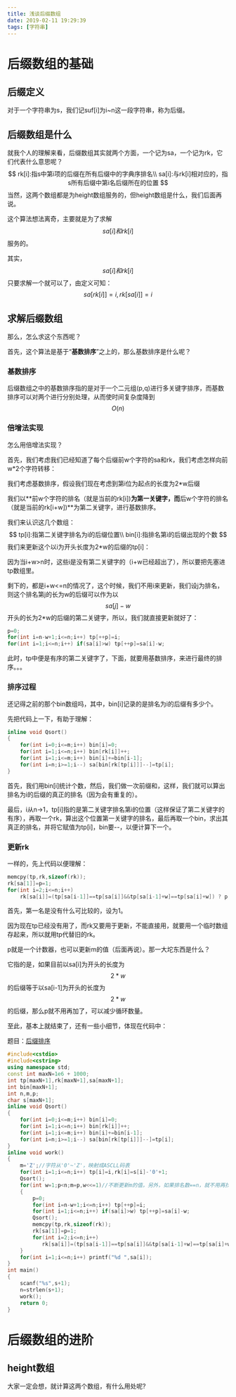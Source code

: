 ```yaml
---
title: 浅谈后缀数组
date: 2019-02-11 19:29:39
tags: [字符串]
---
```


# 后缀数组的基础

## 后缀定义

对于一个字符串为s，我们记suf[i]为i~n这一段字符串，称为后缀。

<!--more-->

## 后缀数组是什么

就我个人的理解来看，后缀数组其实就两个方面，一个记为sa，一个记为rk，它们代表什么意思呢？
$$
rk[i]:指s中第i项的后缀在所有后缀中的字典序排名\\
sa[i]:与rk[i]相对应的，指s所有后缀中第i名后缀所在的位置
$$
当然，这两个数组都是为height数组服务的，但height数组是什么，我们后面再说。

这个算法想法离奇，主要就是为了求解$$sa[i]和rk[i]$$服务的。

其实，$$sa[i]和rk[i]$$只要求解一个就可以了，由定义可知：
$$
sa[rk[i]]=i,rk[sa[i]]=i
$$

## 求解后缀数组

那么，怎么求这个东西呢？

首先，这个算法是基于“**基数排序**”之上的，那么基数排序是什么呢？

### 基数排序

后缀数组之中的基数排序指的是对于一个二元组(p,q)进行多关键字排序，而基数排序可以对两个进行分别处理，从而使时间复杂度降到$$O(n)$$

### 倍增法实现

怎么用倍增法实现？

首先，我们考虑我们已经知道了每个后缀前w个字符的sa和rk，我们考虑怎样向前w*2个字符转移：

我们考虑基数排序，假设我们现在考虑到第i位为起点的长度为2*w后缀

我们以**前w个字符的排名（就是当前的rk[i])**为第一关键字，而**后w个字符的排名（就是当前的rk[i+w])**为第二关键字，进行基数排序。

我们来认识这几个数组：
$$
tp[i]:指第二关键字排名为i的后缀位置\\
bin[i]:指排名第i的后缀出现的个数
$$
我们来更新这个以i为开头长度为2*w的后缀的tp[i]：

因为当i+w>n时，这些i是没有第二关键字的（i+w已经超出了），所以要把先塞进tp数组里。

剩下的，都是i+w<=n的情况了，这个时候，我们不用i来更新，我们设j为排名，则这个排名第j的长为w的后缀可以作为以$$sa[j]-w$$开头的长为2*w的后缀的第二关键字，所以，我们就直接更新就好了：

```c++
p=0;
for(int i=n-w+1;i<=n;i++) tp[++p]=i;
for(int i=1;i<=n;i++) if(sa[i]>w) tp[++p]=sa[i]-w;
```

此时，tp中便是有序的第二关键字了，下面，就要用基数排序，来进行最终的排序。。。

### 排序过程

还记得之前的那个bin数组吗，其中，bin[i]记录的是排名为i的后缀有多少个。

先把代码上一下，有助于理解：

```c++
inline void Qsort()
{
    for(int i=0;i<=m;i++) bin[i]=0;
    for(int i=1;i<=n;i++) bin[rk[i]]++;
    for(int i=1;i<=m;i++) bin[i]+=bin[i-1];
    for(int i=n;i>=1;i--) sa[bin[rk[tp[i]]]--]=tp[i];
}
```

首先，我们用bin[i]统计个数，然后，我们做一次前缀和，这样，我们就可以算出排名为i的后缀的真正的排名（因为会有重复的）。

最后，i从n->1，tp[i]指的是第二关键字排名第i的位置（这样保证了第二关键字的有序），再取一个rk，算出这个位置第一关键字的排名，最后再取一个bin，求出其真正的排名，并将它赋值为tp[i]，bin要--，以便计算下一个。

### 更新rk

一样的，先上代码以便理解：

```cpp
memcpy(tp,rk,sizeof(rk));
rk[sa[1]]=p=1;
for(int i=2;i<=n;i++)
   	rk[sa[i]]=(tp[sa[i-1]]==tp[sa[i]]&&tp[sa[i-1]+w]==tp[sa[i]+w]) ? p : ++p;
```

首先，第一名是没有什么可比较的，设为1。

因为现在tp已经没有用了，而rk又要用于更新，不能直接用，就要用一个临时数组存起来，所以就用tp代替旧的rk。

p就是一个计数器，也可以更新m的值（后面再说）。那一大坨东西是什么？

它指的是，如果目前以sa[i]为开头的长度为$$2*w$$的后缀等于以sa[i-1]为开头的长度为$$2*w$$的后缀，那么p就不用再加了，可以减少循环数量。

至此，基本上就结束了，还有一些小细节，体现在代码中：

题目：[后缀排序](https://www.luogu.org/problemnew/show/P3809)

```c++
#include<cstdio>
#include<cstring>
using namespace std;
const int maxN=1e6 + 1000;
int tp[maxN+1],rk[maxN+1],sa[maxN+1];
int bin[maxN+1];
int n,m,p;
char s[maxN+1];
inline void Qsort()
{
    for(int i=0;i<=m;i++) bin[i]=0;
    for(int i=1;i<=n;i++) bin[rk[i]]++;
    for(int i=1;i<=m;i++) bin[i]+=bin[i-1];
    for(int i=n;i>=1;i--) sa[bin[rk[tp[i]]]--]=tp[i];
}
inline void work()
{
    m='Z';//字符从'0'~'Z'，映射成ASCLL码表
    for(int i=1;i<=n;i++) tp[i]=i,rk[i]=s[i]-'0'+1;
    Qsort();
    for(int w=1;p<n;m=p,w<<=1)//不断更新m的值，另外，如果排名数==n，就不用再找了
    {
        p=0;
        for(int i=n-w+1;i<=n;i++) tp[++p]=i;
        for(int i=1;i<=n;i++) if(sa[i]>w) tp[++p]=sa[i]-w;
        Qsort();
        memcpy(tp,rk,sizeof(rk));
        rk[sa[1]]=p=1;
        for(int i=2;i<=n;i++)
           rk[sa[i]]=(tp[sa[i-1]]==tp[sa[i]]&&tp[sa[i-1]+w]==tp[sa[i]+w]) ? p : ++p;
    }
    for(int i=1;i<=n;i++) printf("%d ",sa[i]);
}
int main()
{
    scanf("%s",s+1);
    n=strlen(s+1);
    work();
    return 0;
}
```

# 后缀数组的进阶

## height数组

大家一定会想，就计算这两个数组，有什么用处呢?





